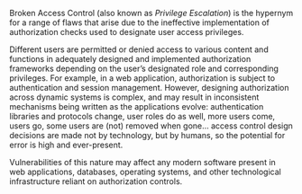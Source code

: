 Broken Access Control (also known as *Privilege Escalation*) is the hypernym for a range of flaws that arise due to the ineffective implementation of authorization checks used to designate user access privileges.

Different users are permitted or denied access to various content and functions in adequately designed and implemented authorization frameworks depending on the user’s designated role and corresponding privileges. For example, in a web application, authorization is subject to authentication and session management. However, designing authorization across dynamic systems is complex, and may result in inconsistent mechanisms being written as the applications evolve: authentication libraries and protocols change, user roles do as well, more users come, users go, some users are (not) removed when gone… access control design decisions are made not by technology, but by humans, so the potential for error is high and ever-present.

Vulnerabilities of this nature may affect any modern software present in web applications, databases, operating systems, and other technological infrastructure reliant on authorization controls.